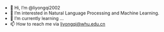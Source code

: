 - 👋 Hi, I’m @liyongqi2002
- 👀 I’m interested in Natural Language Processing and Machine Learning.
- 🌱 I’m currently learning ...
- 📫 How to reach me via liyongqi@whu.edu.cn

<!---
liyongqi2002/liyongqi2002 is a ✨ special ✨ repository because its `README.md` (this file) appears on your GitHub profile.
You can click the Preview link to take a look at your changes.
--->
